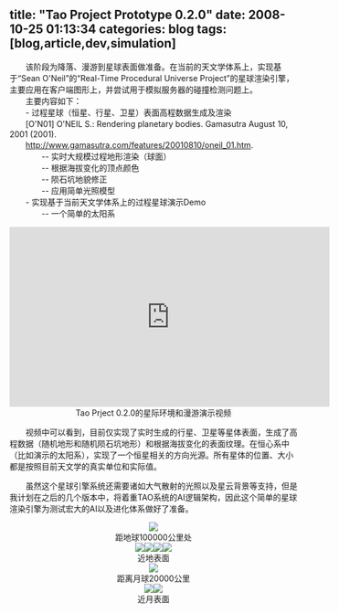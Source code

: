 title: "Tao Project Prototype 0.2.0"
date: 2008-10-25 01:13:34
categories: blog
tags: [blog,article,dev,simulation]
---
　　该阶段为降落、漫游到星球表面做准备。在当前的天文学体系上，实现基于“Sean O'Neil”的“Real-Time Procedural Universe Project”的星球渲染引擎，主要应用在客户端图形上，并尝试用于模拟服务器的碰撞检测问题上。  
　　主要内容如下：  
　　- 过程星球（恒星、行星、卫星）表面高程数据生成及渲染  
　　[O'N01] O'NEIL S.: Rendering planetary bodies. Gamasutra August 10, 2001 (2001).  
　　http://www.gamasutra.com/features/20010810/oneil_01.htm.  
　　　　-- 实时大规模过程地形渲染（球面）  
　　　　-- 根据海拔变化的顶点颜色  
　　　　-- 陨石坑地貌修正  
　　　　-- 应用简单光照模型  
　　- 实现基于当前天文学体系上的过程星球演示Demo  
　　　　-- 一个简单的太阳系  
<center><iframe width="560" height="315" src="http://www.youtube.com/embed/yL_QeM0VAPY" frameborder="0" allowfullscreen></iframe></center>
<div style="text-align:center;">Tao Prject 0.2.0的星际环境和漫游演示视频</div>    
<!--more-->  

　　视频中可以看到，目前仅实现了实时生成的行星、卫星等星体表面，生成了高程数据（随机地形和随机陨石坑地形）和根据海拔变化的表面纹理。在恒心系中（比如演示的太阳系），实现了一个恒星相关的方向光源。所有星体的位置、大小都是按照目前天文学的真实单位和实际值。  
  
　　虽然这个星球引擎系统还需要诸如大气散射的光照以及星云背景等支持，但是我计划在之后的几个版本中，将着重TAO系统的AI逻辑架构，因此这个简单的星球渲染引擎为测试宏大的AI以及进化体系做好了准备。

<div style="text-align:center;"><img src="/images/universe002.jpg" style="vertical-align:middle;"/></div>  
<div style="text-align:center;">距地球100000公里处</div>    

<div style="text-align:center;"><img src="/images/universe003.jpg" style="vertical-align:middle;"/><img src="/images/universe004.jpg" style="vertical-align:middle;"/><img src="/images/universe005.jpg" style="vertical-align:middle;"/><img src="/images/universe006.jpg" style="vertical-align:middle;"/></div>  
<div style="text-align:center;">近地表面</div>      
  
<div style="text-align:center;"><img src="/images/universe007_moon_20000.jpg" style="vertical-align:middle;"/></div>  
<div style="text-align:center;">距离月球20000公里</div>      
  
<div style="text-align:center;"><img src="/images/universe008.jpg" style="vertical-align:middle;"/><img src="/images/universe009.jpg" style="vertical-align:middle;"/></div>  
<div style="text-align:center;">近月表面</div>    